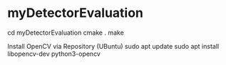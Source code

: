 # myDetectorEvaluation
cd myDetectorEvaluation
cmake .
make

Install OpenCV via Repository (UBuntu)
sudo apt update
sudo apt install libopencv-dev python3-opencv

